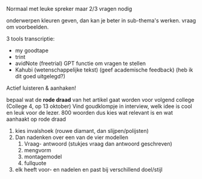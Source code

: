 
Normaal met leuke spreker maar 2/3 vragen nodig

onderwerpen kleuren geven, dan kan je beter in sub-thema's werken.
vraag om voorbeelden.

3 tools transcriptie:
- my goodtape 
- trint
- avidNote (freetrial) GPT functie om vragen te stellen
- Kahubi (wetenschappelijke tekst) (geef academische feedback) (heb ik dit goed uitgelegd?)

Actief luisteren & aanhaken!

bepaal wat de **rode draad** van het artikel gaat worden voor volgend college (College 4, op 13 oktober)
Vind goudklompje in interview, welk idee is cool en leuk voor de lezer.
800 woorden dus kies wat relevant is en wat aanhaakt op rode draad

1. kies invalshoek (rouwe diamant, dan slijpen/polijsten)
2. Dan nadenken over een van de vier modellen
	1. Vraag- antwoord (stukjes vraag dan antwoord geschreven)
	2. mengvorm
	3. montagemodel
	4. fullquote
3. elk heeft voor- en nadelen en past bij verschillend doel/stijl











